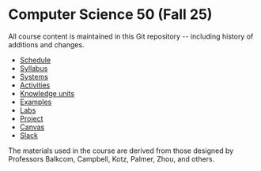 # Computer Science 50 (Fall 25)

All course content is maintained in this Git repository -- including history of additions and changes.

* [Schedule](logistics/syllabus.md#schedule)
* [Syllabus](logistics/syllabus.md)
* [Systems](logistics/systems.md)
* [Activities](activities/README.md)
* [Knowledge units](knowledge/README.md)
* [Examples](https://github.com/CS50DartmouthSP25/examples)
* [Labs](labs/README.md)
* [Project](https://github.com/CS50DartmouthSP25/home/tree/main/project)
* [Canvas](https://canvas.dartmouth.edu/courses/71415)
* [Slack](https://dartmouth.enterprise.slack.com/archives/C08GKBR7Z7Z/)
<!-- * [Zoom]({{zoom-class}}) (classes)
* [Zoom]({{zoom-hours}}) (office hours)
 -->
The materials used in the course are derived from those designed by
Professors Balkcom, Campbell, Kotz, Palmer, Zhou, and others.
